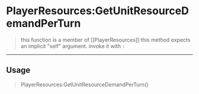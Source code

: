 # PlayerResources:GetUnitResourceDemandPerTurn
> this function is a member of [[PlayerResources]]
> this method expects an implicit "self" argument. invoke it with `:`
-----
## Usage
> PlayerResources:GetUnitResourceDemandPerTurn()
